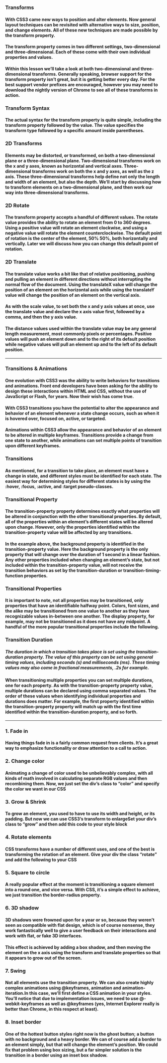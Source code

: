 ### Transforms

#### With CSS3 came new ways to position and alter elements. Now general layout techniques can be revisited with alternative ways to size, position, and change elements. All of these new techniques are made possible by the transform property.

#### The transform property comes in two different settings, two-dimensional and three-dimensional. Each of these come with their own individual properties and values.

#### Within this lesson we’ll take a look at both two-dimensional and three-dimensional transforms. Generally speaking, browser support for the transform property isn’t great, but it is getting better every day. For the best support vendor prefixes are encouraged, however you may need to download the nightly version of Chrome to see all of these transforms in action.

### Transform Syntax
#### The actual syntax for the transform property is quite simple, including the transform property followed by the value. The value specifies the transform type followed by a specific amount inside parentheses.

### 2D Transforms
#### Elements may be distorted, or transformed, on both a two-dimensional plane or a three-dimensional plane. Two-dimensional transforms work on the x and y axes, known as horizontal and vertical axes. Three-dimensional transforms work on both the x and y axes, as well as the z axis. These three-dimensional transforms help define not only the length and width of an element, but also the depth. We’ll start by discussing how to transform elements on a two-dimensional plane, and then work our way into three-dimensional transforms.

### 2D Rotate
#### The transform property accepts a handful of different values. The rotate value provides the ability to rotate an element from 0 to 360 degrees. Using a positive value will rotate an element clockwise, and using a negative value will rotate the element counterclockwise. The default point of rotation is the center of the element, 50% 50%, both horizontally and vertically. Later we will discuss how you can change this default point of rotation.

### 2D Translate
#### The translate value works a bit like that of relative positioning, pushing and pulling an element in different directions without interrupting the normal flow of the document. Using the translateX value will change the position of an element on the horizontal axis while using the translateY value will change the position of an element on the vertical axis.

#### As with the scale value, to set both the x and y axis values at once, use the translate value and declare the x axis value first, followed by a comma, and then the y axis value.

#### The distance values used within the translate value may be any general length measurement, most commonly pixels or percentages. Positive values will push an element down and to the right of its default position while negative values will pull an element up and to the left of its default position.

---------------------------------

### Transitions & Animations

#### One evolution with CSS3 was the ability to write behaviors for transitions and animations. Front end developers have been asking for the ability to design these interactions within HTML and CSS, without the use of JavaScript or Flash, for years. Now their wish has come true.

#### With CSS3 transitions you have the potential to alter the appearance and behavior of an element whenever a state change occurs, such as when it is hovered over, focused on, active, or targeted.

#### Animations within CSS3 allow the appearance and behavior of an element to be altered in multiple keyframes. Transitions provide a change from one state to another, while animations can set multiple points of transition upon different keyframes.

### Transitions
#### As mentioned, for a transition to take place, an element must have a change in state, and different styles must be identified for each state. The easiest way for determining styles for different states is by using the :hover, :focus, :active, and :target pseudo-classes.

### Transitional Property
#### The transition-property property determines exactly what properties will be altered in conjunction with the other transitional properties. By default, all of the properties within an element’s different states will be altered upon change. However, only the properties identified within the transition-property value will be affected by any transitions.

#### In the example above, the background property is identified in the transition-property value. Here the background property is the only property that will change over the duration of 1 second in a linear fashion. Any other properties included when changing an element’s state, but not included within the transition-property value, will not receive the transition behaviors as set by the transition-duration or transition-timing-function properties.

### Transitional Properties
#### It is important to note, not all properties may be transitioned, only properties that have an identifiable halfway point. Colors, font sizes, and the alike may be transitioned from one value to another as they have recognizable values in-between one another. The display property, for example, may not be transitioned as it does not have any midpoint. A handful of the more popular transitional properties include the following.

### Transition Duration
##### The duration in which a transition takes place is set using the transition-duration property. The value of this property can be set using general timing values, including seconds (s) and milliseconds (ms). These timing values may also come in fractional measurements, .2s for example.

#### When transitioning multiple properties you can set multiple durations, one for each property. As with the transition-property property value, multiple durations can be declared using comma separated values. The order of these values when identifying individual properties and durations does matter. For example, the first property identified within the transition-property property will match up with the first time identified within the transition-duration property, and so forth.

--------------

### 1. Fade in
#### Having things fade in is a fairly common request from clients. It’s a great way to emphasize functionality or draw attention to a call to action.

### 2. Change color
#### Animating a change of color used to be unbelievably complex, with all kinds of math involved in calculating separate RGB values and then recombining them. Now, we just set the div’s class to “color” and specify the color we want in our CSS

### 3. Grow & Shrink
#### To grow an element, you used to have to use its width and height, or its padding. But now we can use CSS3’s transform to enlargeSet your div’s class to “grow” and then add this code to your style block

### 4. Rotate elements
#### CSS transforms have a number of different uses, and one of the best is transforming the rotation of an element. Give your div the class “rotate” and add the following to your CSS
### 5. Square to circle
#### A really popular effect at the moment is transitioning a square element into a round one, and vice versa. With CSS, it’s a simple effect to achieve, we just transition the border-radius property.

### 6. 3D shadow
#### 3D shadows were frowned upon for a year or so, because they weren’t seen as compatible with flat design, which is of course nonsense, they work fantastically well to give a user feedback on their interactions and work with flat, or fake 3D interfaces.

#### This effect is achieved by adding a box shadow, and then moving the element on the x axis using the transform and translate properties so that it appears to grow out of the screen.

### 7. Swing
#### Not all elements use the transition property. We can also create highly complex animations using @keyframes, animation and animation-iteration.In this case, we’ll first define a CSS animation in your styles. You’ll notice that due to implementation issues, we need to use @-webkit-keyframes as well as @keyframes (yes, Internet Explorer really is better than Chrome, in this respect at least).

### 8. Inset border
#### One of the hottest button styles right now is the ghost button; a button with no background and a heavy border. We can of course add a border to an element simply, but that will change the element’s position. We could fix that problem using box sizing, but a far simpler solution is the transition in a border using an inset box shadow.